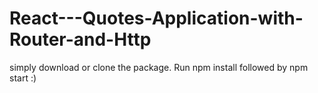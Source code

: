 # React---Quotes-Application-with-Router-and-Http

simply download or clone the package. Run npm install followed by npm start :)